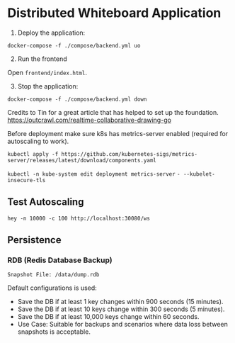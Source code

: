 # Distributed Whiteboard Application

1. Deploy the application:

```docker-compose -f ./compose/backend.yml uo```

2. Run the frontend

Open `frontend/index.html`.

3. Stop the application:

```docker-compose -f ./compose/backend.yml down```

Credits to Tin for a great article that has helped to set up the foundation.
https://outcrawl.com/realtime-collaborative-drawing-go

Before deployment make sure k8s has metrics-server enabled (required for autoscaling to work).

```kubectl apply -f https://github.com/kubernetes-sigs/metrics-server/releases/latest/download/components.yaml```

```kubectl -n kube-system edit deployment metrics-server```
```- --kubelet-insecure-tls```

## Test Autoscaling

```hey -n 10000 -c 100 http://localhost:30080/ws```

## Persistence

### RDB (Redis Database Backup)

    Snapshot File: /data/dump.rdb

Default configurations is used:

- Save the DB if at least 1 key changes within 900 seconds (15 minutes).
- Save the DB if at least 10 keys change within 300 seconds (5 minutes).
- Save the DB if at least 10,000 keys change within 60 seconds.
-  Use Case: Suitable for backups and scenarios where data loss between snapshots is acceptable.